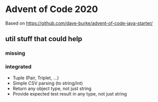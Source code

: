# Advent of Code 2020
Based on https://github.com/dave-burke/advent-of-code-java-starter/

## util stuff that could help
### missing
### integrated
- Tuple (Pair, Triplet, ...)
- Simple CSV parsing (to string/int)
- Return any object type, not just string
- Provide expected test result in any type, not just string
